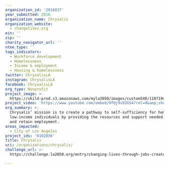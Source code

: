 ```yaml
---
organization_id: '2016037'
year_submitted: 2016
organization_name: Chrysalis
organization_website:
  - changelives.org
ein: ''
zip: ''
charity_navigator_url: ''
ntee_type: ''
tags_indicators:
  - Workforce development
  - Homelessness
  - Income & employment
  - Housing & homelessness
twitter: ChrysalisLA
instagram: ChrysalisLA
facebook: ChrysalisLA
org_type: Nonprofit
project_image: >-
  https://skild-prod.s3.amazonaws.com/myla2050/images/custom540/1107194355741-team88.jpg
project_video: 'https://www.youtube.com/embed/9fQj9v92GS4?rel=0&amp;showinfo=0'
org_summary: >-
  Chrysalis’ mission is to create a pathway to self-sufficiency for homeless and
  low-income individuals by providing the resources and support needed to find
  and retain employment.
areas_impacted:
  - City of Los Angeles
project_ids: '6102036'
title: Chrysalis
uri: /organizations/chrysalis/
challenge_url: >-
  https://challenge.la2050.org/entry/changing-lives-through-jobs-create-a-secondchance-for-l-a-through-employment

---
```

